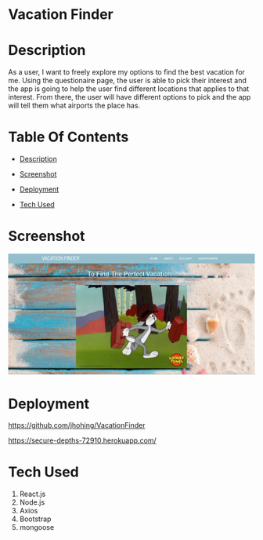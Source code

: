 # Vacation Finder

# Description <a name="description"></a>
As a user, I want to freely explore my options to find the best vacation for me. Using the questionaire page, the user 
is able to pick their interest and the app is going to help the user find different locations that applies to that interest.
From there, the user will have different options to pick and the app will tell them what airports the place has. 

# Table Of Contents

- [Description](#description)

- [Screenshot](#screenshot)

- [Deployment](#deployment)

- [Tech Used](#tech)

# Screenshot <a name = "screenshot"></a>
![](client/src/images/homepage.PNG)

# Deployment <a name = "deployment"></a>
https://github.com/jhohing/VacationFinder

https://secure-depths-72910.herokuapp.com/

# Tech Used <a name = "Tech"></a>
1. React.js
2. Node.js
3. Axios
4. Bootstrap
5. mongoose
